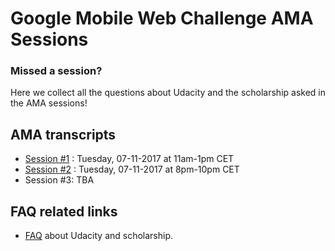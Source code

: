 # Google Mobile Web Challenge AMA Sessions

### Missed a session?

Here we collect all the questions about Udacity and the scholarship asked in the AMA sessions!

## AMA transcripts
- [Session #1](session-1.md) : Tuesday, 07-11-2017 at 11am-1pm CET
- [Session #2](session-2.md) : Tuesday, 07-11-2017 at 8pm-10pm CET
- Session #3: TBA 

## FAQ related links
- [FAQ](https://discussions.udacity.com/t/frequently-asked-questions-most-popular-ones-includes-official-answers/430201) about Udacity and scholarship. 
